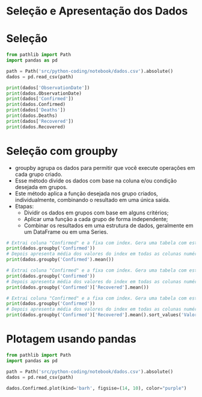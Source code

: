 # Seleção e Apresentação dos Dados
  
# Seleção
```python
from pathlib import Path
import pandas as pd

path = Path('src/python-coding/notebook/dados.csv').absolute()
dados = pd.read_csv(path)

print(dados['ObservationDate'])
print(dados.ObservationDate)
print(dados['Confirmed'])
print(dados.Confirmed)
print(dados['Deaths'])
print(dados.Deaths)
print(dados['Recovered'])
print(dados.Recovered)
```  
  
# Seleção com groupby
- groupby agrupa os dados para permitir que você execute operações em cada grupo criado. 
- Esse método divide os dados com base na coluna e/ou condição desejada em grupos.
- Este método aplica a função desejada nos grupo criados, individualmente, combinando o resultado em uma única saída.
- Etapas:
    - Dividir os dados em grupos com base em alguns critérios;
    - Aplicar uma função a cada grupo de forma independente;
    - Combinar os resultados em uma estrutura de dados, geralmente em um DataFrame ou em uma Series.
  
```python  
# Extrai coluna "Confirmed" e a fixa com index. Gera uma tabela com estes dados.
print(dados.groupby('Confirmed'))
# Depois apresenta média dos valores do index em todas as colunas numéricas.
print(dados.groupby('Confirmed').mean())

# Extrai coluna "Confirmed" e a fixa com index. Gera uma tabela com estes dados.
print(dados.groupby('Confirmed'))
# Depois apresenta média dos valores do index em todas as colunas numéricas.
print(dados.groupby('Confirmed')['Recovered'].mean())

# Extrai coluna "Confirmed" e a fixa com index. Gera uma tabela com estes dados.
print(dados.groupby('Confirmed'))
# Depois apresenta média dos valores do index em todas as colunas numéricas.
print(dados.groupby('Confirmed')['Recovered'].mean().sort_values('Valor'))
```  

# Plotagem usando pandas
```python
from pathlib import Path
import pandas as pd

path = Path('src/python-coding/notebook/dados.csv').absolute()
dados = pd.read_csv(path)

dados.Confirmed.plot(kind='barh', figsise=(14, 10), color="purple")
```

